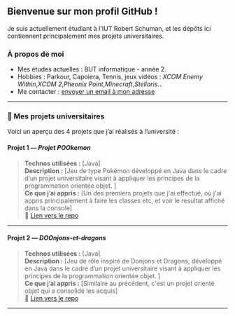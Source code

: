 ## Bienvenue sur mon profil GitHub !  
Je suis actuellement étudiant à l'IUT Robert Schuman, et les dépôts ici contiennent principalement mes projets universitaires.  


### À propos de moi
- Mes études actuelles : BUT informatique - année 2.
- Hobbies :
         Parkour, Capoiera, Tennis,
    jeux vidéos :
          *XCOM Enemy Within*,*XCOM 2*,*Pheonix Point*,*Minecraft*,*Stellaris*...
- Me contacter : [envoyer un email à mon adresse](mailto:alexandrugabrielvlaicu@gmail.com)

---

### 📁 Mes projets universitaires

Voici un aperçu des 4 projets que j’ai réalisés à l’université :  


#### Projet 1 — *Projet POOkemon*
> **Technos utilisées :** [Java]  
> **Description :** [Jeu de type Pokémon développé en Java dans le cadre d’un projet universitaire visant à appliquer les principes de la programmation orientée objet. ]  
> **Ce que j’ai appris :** [Un des premiers projets que j'ai effectué, où j'ai appris principalement à faire les classes etc, et voir le resultat affiché dans la console]  
> 🔗 [Lien vers le repo](projet_POOkemon/README.md)

---

#### Projet 2 — *DOOnjons-et-dragons*
> **Technos utilisées :** [Java]  
> **Description :** [Jeu de rôle inspiré de Donjons et Dragons, développé en Java dans le cadre d’un projet universitaire visant à appliquer les principes de la programmation orientée objet. ]  
> **Ce que j’ai appris :** [Similaire au précédent, c'est un projet orienté objet qui a consolidé les acquis]  
> 🔗 [Lien vers le repo](DOOnjons-et-dragons/README.md)

---
